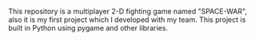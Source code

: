 This repository is a multiplayer 2-D fighting game named "SPACE-WAR", also it is my first project which I developed with my team. This project is built in Python using pygame and other libraries.
